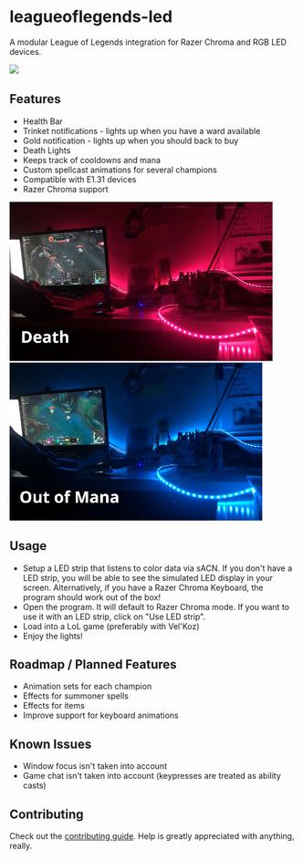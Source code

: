 # leagueoflegends-led
A modular League of Legends integration for Razer Chroma and RGB LED devices.

![](repo/video-gif.gif)


## Features
- Health Bar
- Trinket notifications - lights up when you have a ward available
- Gold notification - lights up when you should back to buy
- Death Lights
- Keeps track of cooldowns and mana
- Custom spellcast animations for several champions
- Compatible with E1.31 devices
- Razer Chroma support

![Death light](repo/img-death.png)
![Out of Mana light](repo/img-oom.png)

## Usage
- Setup a LED strip that listens to color data via sACN. If you don't have a LED strip, you will be able to see the simulated LED display in your screen. Alternatively, if you have a Razer Chroma Keyboard, the program should work out of the box!
- Open the program. It will default to Razer Chroma mode. If you want to use it with an LED strip, click on "Use LED strip".
- Load into a LoL game (preferably with Vel'Koz)
- Enjoy the lights!

## Roadmap / Planned Features
- Animation sets for each champion
- Effects for summoner spells
- Effects for items
- Improve support for keyboard animations

## Known Issues
- Window focus isn't taken into account
- Game chat isn't taken into account (keypresses are treated as ability casts)

## Contributing
Check out the [contributing guide](CONTRIBUTING.md). Help is greatly appreciated with anything, really.
